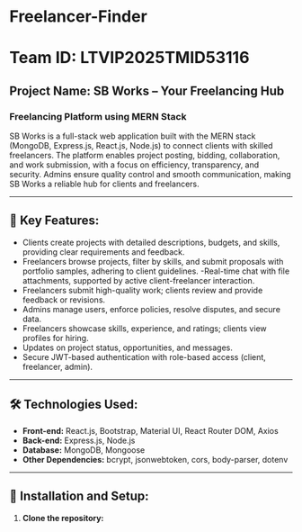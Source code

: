 # Freelancer-Finder
# Team ID: LTVIP2025TMID53116  
## Project Name:  SB Works – Your Freelancing Hub

### Freelancing Platform using MERN Stack

SB Works is a full-stack web application built with the MERN stack (MongoDB, Express.js, React.js, Node.js) to connect clients with skilled freelancers. The platform enables project posting, bidding, collaboration, and work submission, with a focus on efficiency, transparency, and security. Admins ensure quality control and smooth communication, making SB Works a reliable hub for clients and freelancers.

---

## 🔑 Key Features:

- Clients create projects with detailed descriptions, budgets, and skills, providing clear requirements and feedback.
- Freelancers browse projects, filter by skills, and submit proposals with portfolio samples, adhering to client guidelines.
-Real-time chat with file attachments, supported by active client-freelancer interaction.  
- Freelancers submit high-quality work; clients review and provide feedback or revisions.  
- Admins manage users, enforce policies, resolve disputes, and secure data.
- Freelancers showcase skills, experience, and ratings; clients view profiles for hiring.  
- Updates on project status, opportunities, and messages.
- Secure JWT-based authentication with role-based access (client, freelancer, admin).

---

## 🛠️ Technologies Used:

- **Front-end:** React.js, Bootstrap, Material UI, React Router DOM, Axios 
- **Back-end:** Express.js, Node.js  
- **Database:** MongoDB, Mongoose  
- **Other Dependencies:** bcrypt, jsonwebtoken, cors, body-parser, dotenv

---

## 🚀 Installation and Setup:

1. **Clone the repository:**
      
